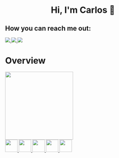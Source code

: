 <div>
 <h1 align="center">Hi, I'm Carlos 🦆</h1>
</div>

## How you can reach me out:
<div>
    <a href="https://instagram.com/belber_k" target="_blank">
        <img loading="lazy" src="https://img.shields.io/badge/-Instagram-%23E4405F?style=for-the-badge&logo=instagram&logoColor=white" target="_blank">
    </a>
    <a href = "mailto:kadubelber1@gmail.com">
        <img loading="lazy" src="https://img.shields.io/badge/Gmail-D14836?style=for-the-badge&logo=gmail&logoColor=white" target="_blank">
    </a>
    <a href="https://www.linkedin.com/in/carlos-pepato-developer" target="_blank">
        <img loading="lazy" src="https://img.shields.io/badge/-LinkedIn-%230077B5?style=for-the-badge&logo=linkedin&logoColor=white" target="_blank">
    </a>   
</div>

# Overview
<div>
    <a href="https://github.com/carlospepato">
    <img loading="lazy" height="220em" src="https://github-readme-stats.vercel.app/api/top-langs/?username=carlospepato&layout=donut&langs_count=5&theme=dark"/>
</div>
<div>
    <img height="40em" src="https://cdn.jsdelivr.net/gh/devicons/devicon@latest/icons/react/react-original.svg" />
    <img height="40em" src="https://cdn.jsdelivr.net/gh/devicons/devicon@latest/icons/nodejs/nodejs-plain-wordmark.svg" />
    <img height="40em" src="https://cdn.jsdelivr.net/gh/devicons/devicon@latest/icons/python/python-original.svg" />
    <img height="40em" src="https://cdn.jsdelivr.net/gh/devicons/devicon@latest/icons/tailwindcss/tailwindcss-original.svg" />
    <img height="40em" src="https://cdn.jsdelivr.net/gh/devicons/devicon@latest/icons/typescript/typescript-original.svg" />
</div>
